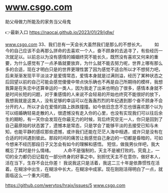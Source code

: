 # www.csgo.com
助父母做力所能及的家务当父母鬼

👉最新入口 https://naocai.github.io/2023/01/29/jdlw/

www.csgo.com	33、我们总有一天会长大虽然我们是那么的不想长大。
　　如今的自己应该不会再那么拼命的去喜欢一个人，奋不顾身的去追寻了，有些经历一次就足以。以前总以为没有感情的婚姻终究不能长久，既然没有喜欢又何来的重要，为什么感觉有了一点矛盾就要放弃，为什么就不能去努力呢，世界上哪有那么多的合适，现在才明白只是的世界更理性罢了因为感觉不适合所以才不想努力吧，后来渐渐发现平平淡淡才是爱情常态，爱情本身就是过满则溢，经历了某种状态之后回望以前的自己可能会感觉傻傻中带点快乐确也不再是自己所期待的模样，我想我算是在失恋中还算幸运的一类人，因为我走了出来也明白了很多，感情本身就不是时间长短的问题，对于重感情的人来说不会轻易的开始也终究不能很好的放下，我想我就是这类人，没有足够的幸运可以在轰轰烈烈的年纪遇到那个奋不顾身不会分开的人，所以才会在爱情的路上跌跌撞撞。如今依旧念念不忘也很喜欢那个以为可以结婚确轻易走散的人，很遗憾没有走入你的心里，也没有实现我们可以往后余生的期盼，有一天你会发现在你最无力的时候，背后终究空无一人，你只是回到了自己最原始的状态罢了，遗憾本是常态，只是学会了能够平淡的去接受已知与未知，也能平静的感叹那些遗憾，或许我们还能在茫茫人海中相遇，或许只是没有在合适的时间遇到彼此。那段时间的痛苦让我感觉自己身边的一切都是昏暗的，可如今想来不经历那段日子又怎会有如今的理解和感悟。
短信，做我男伙伴吧，我大概忘了其时是什么情绪。
　　人命不是强制的，天主不是被打败的。究竟上，一切的全力都仍旧记载在一部分终身的好事之中。别担忧天主不在意你，做好本人，活在当下，生存不会比你差！
我说我这只是活着，我这二三十年是依靠惯性在活着。在糊涂中出生，在糊涂中长大，在糊涂中成家。现在刚刚活得明白了一点，就面临这么一个重大问题。

https://github.com/werytos/hrajx/issues/5
www.csgo.com
